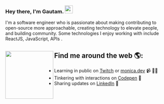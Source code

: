 ### Hey there, I'm Gautam. <img src="https://media.giphy.com/media/hvRJCLFzcasrR4ia7z/giphy.gif" width="25px">

I'm a software engineer who is passionate about making contributing to open-source more approachable, creating technology to elevate people, and building community. Some technologies I enjoy working with include ReactJS, JavaScript, APIs .


## Find me around the web 🌎: <a href="https://github.com/sponsors/M0nica"><img align="left" width="150" height="150" src="https://github.com/M0nica/M0nica/blob/main/octomonica/m0nica-octocat-rotating.gif?raw=true"></a>
- Learning in public on <a href="https://www.twitch.tv/blacktechdiva">Twitch</a> or <a href="https://www.monica.dev">monica.dev</a> 📹 ✍🏾
- Tinkering with interactions on <a href="https://codepen.io/m0nica"> Codepen</a> 🏓
- Sharing updates on <a href="https://www.linkedin.com/in/monicampowell/">LinkedIn</a> 💼
